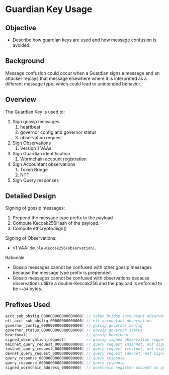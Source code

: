 # Guardian Key Usage

## Objective

- Describe how guardian keys are used and how message confusion is avoided.

## Background

Message confusion could occur when a Guardian signs a message and an attacker replays that message elsewhere where it is interpreted as a different message type, which could lead to unintended behavior.

## Overview

The Guardian Key is used to:

1. Sign gossip messages
   1. heartbeat
   1. governor config and governor status
   1. observation request
1. Sign Observations
   1. Version 1 VAAs
1. Sign Guardian identification
   1. Wormchain account registration
1. Sign Accountant observations
   1. Token Bridge
   1. NTT
1. Sign Query responses

## Detailed Design

Signing of gossip messages:

1. Prepend the message type prefix to the payload
2. Compute Keccak256Hash of the payload.
3. Compute ethcrypto.Sign()

Signing of Observations:

- v1 VAA: `double-Keccak256(observation)`.

Rationale

- Gossip messages cannot be confused with other gossip messages because the message type prefix is prepended.
- Gossip messages cannot be confused with observations because observations utilize a double-Keccak256 and the payload is enforced to be `>=34` bytes.

## Prefixes Used

<!-- cspell:disable -->

```go
acct_sub_obsfig_000000000000000000| // token bridge accountant observation
ntt_acct_sub_obsfig_00000000000000| // ntt accountant observation
governor_config_000000000000000000| // gossip governor config
governor_status_000000000000000000| // gossip governor status
heartbeat|                          // gossip heartbeat
signed_observation_request|         // gossip signed observation request
mainnet_query_request_000000000000| // query request (mainnet, not signed by guardian)
testnet_query_request_000000000000| // query request (testnet, not signed by guardian)
devnet_query_request_0000000000000| // query request (devnet, not signed by guardian)
query_response_0000000000000000000| // query response
query_response_0000000000000000000| // query response
signed_wormchain_address_00000000|  // wormchain register account as guardian
```

<!-- cspell:enable -->
